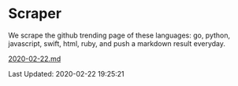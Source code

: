 # Scraper

We scrape the github trending page of these languages: go, python, javascript, swift, html, ruby, and push a markdown result everyday.

[2020-02-22.md](https://github.com/henson/Scraper/blob/master/2020-02-22.md)

Last Updated: 2020-02-22 19:25:21